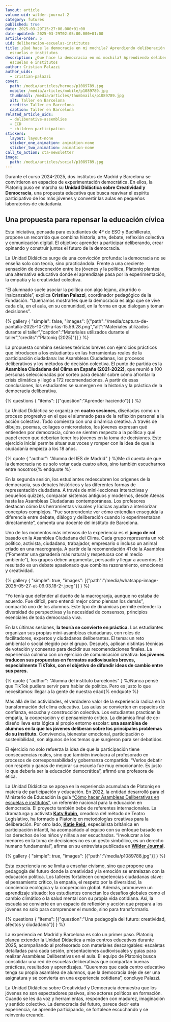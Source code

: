 ```yaml
---
layout: article
volume-uid: wilder-journal-2
category: futures
published: true
date: 2025-03-29T15:27:00.000+01:00
date-updated: 2025-03-29T02:05:00.000+01:00
article-order: 5
uid: deliberacion-escuelas-institutos
title: ¿Qué hace la democracia en mi mochila? Aprendiendo deliberación en
  escuelas e institutos
description: ¿Qué hace la democracia en mi mochila? Aprendiendo deliberación en
  escuelas e institutos
author: Cristian Palazzi
author_uids:
  - cristian-palazzi
cover:
  path: /media/articles/heroes/p1089789.jpg
  mobile: /media/articles/mobile/p1089789.jpg
  thumbnail: /media/articles/thumbnails/p1089789.jpg
  alt: Taller en Barcelona
  credits: Taller en Barcelona
  caption: Taller en Barcelona
related_article_uids:
  - deliberative-assemblies
  - ECD
  - children-participation
stickers:
  layout: layout-none
  sticker_one_animation: animation-none
  sticker_two_animation: animation-none
call_to_action: cta-newsletter
image:
  path: /media/articles/social/p1089789.jpg
---
```

Durante el curso 2024-2025, dos institutos de Madrid y Barcelona se convirtieron en espacios de experimentación democrática. En ellos, la Platoniq puso en marcha su **Unidad Didáctica sobre Creatividad y Democracia**, una propuesta educativa que busca reavivar el espíritu participativo de los más jóvenes y convertir las aulas en pequeños laboratorios de ciudadanía.

## **Una propuesta para repensar la educación cívica**

Esta iniciativa, pensada para estudiantes de 4º de ESO y Bachillerato, propone un recorrido que combina historia, arte, debate, reflexión colectiva y comunicación digital. El objetivo: aprender a participar deliberando, crear opinando y construir juntos el futuro de la democracia.

La Unidad Didáctica surge de una convicción profunda: la democracia no se enseña solo con teoría, sino practicándola. Frente a una creciente sensación de desconexión entre los jóvenes y la política, Platoniq plantea una alternativa educativa donde el aprendizaje pasa por la experimentación, la empatía y la creatividad colectiva.

“El alumnado suele asociar la política con algo lejano, aburrido o inalcanzable”, explica **Cristian Palazzi**, coordinador pedagógico de la Fundación. “Queríamos mostrarles que la democracia es algo que se vive cada día, en el aula, en su comunidad, en la forma en que dialogan y toman decisiones”.

{% gallery { "simple": false, "images": [{"path":"/media/captura-de-pantalla-2025-10-29-a-las-15.59.28.png","alt":"Materiales utilizados durante el taller","caption":"Materiales utilizados durante el taller","credits":"Platoniq (2025)"}] } %}

La propuesta combina sesiones teóricas breves con ejercicios prácticos que introducen a los estudiantes en las herramientas reales de la participación ciudadana: las Asambleas Ciudadanas, los procesos deliberativos y los métodos de decisión colectiva. El punto de partida es la **Asamblea Ciudadana del Clima en España (2021-2022)**, que reunió a 100 personas seleccionadas por sorteo para debatir sobre cómo afrontar la crisis climática y llegó a 172 recomendaciones. A partir de esas conclusiones, los estudiantes se sumergen en la historia y la práctica de la democracia deliberativa.

{% questions { "items": [{"question":"Aprender haciendo"}] } %}

La Unidad Didáctica se organiza en **cuatro sesiones**, diseñadas como un proceso progresivo en el que el alumnado pasa de la reflexión personal a la acción colectiva. Todo comienza con una dinámica creativa. A través de dibujos, poemas, collages o microrelatos, los jóvenes expresan qué entienden por democracia, cómo se sienten respecto a la política y qué papel creen que deberían tener los jóvenes en la toma de decisiones. Este ejercicio inicial permite situar sus voces y romper con la idea de que la ciudadanía empieza a los 18 años.

{% quote { "author": "Alumna del IES de Madrid" } %}Me di cuenta de que la democracia no es solo votar cada cuatro años, sino también escucharnos entre nosotros{% endquote %}

En la segunda sesión, los estudiantes redescubren los orígenes de la democracia, sus debates históricos y las diferentes formas de representación ciudadana. A través de mini-lecciones interactivas y pequeños quizzes, comparan sistemas antiguos y modernos, desde Atenas hasta las Asambleas Ciudadanas contemporáneas. Los profesores destacan cómo las herramientas visuales y lúdicas ayudan a interiorizar conceptos complejos. “Fue sorprendente ver cómo entendían enseguida la diferencia entre debate, diálogo y deliberación cuando lo experimentaban directamente”, comenta una docente del instituto de Barcelona.

Uno de los momentos más intensos de la experiencia es el **juego de rol** basado en la Asamblea Ciudadana del Clima. Cada grupo representa un rol: político, activista, ciudadano, trabajador, empresario o incluso un animal criado en una macrogranja. A partir de la recomendación 41 de la Asamblea (“Fomentar una ganadería más natural y respetuosa con el medio ambiente”), los grupos deben argumentar, persuadir y llegar a acuerdos. El resultado es un debate apasionado que combina razonamiento, emociones y creatividad.

{% gallery { "simple": true, "images": [{"path":"/media/whatsapp-image-2025-05-27-at-09.03.18-2-.jpeg"}] } %}

“Yo tenía que defender al dueño de la macrogranja, aunque no estaba de acuerdo. Fue difícil, pero entendí mejor cómo piensan los demás”, compartió uno de los alumnos. Este tipo de dinámicas permite entender la diversidad de perspectivas y la necesidad de consensos, principios esenciales de toda democracia viva.

En las últimas sesiones, **la teoría se convierte en práctica.** Los estudiantes organizan sus propias mini-asambleas ciudadanas, con roles de facilitadores, expertos y ciudadanos deliberantes. El tema: un reto ambiental o social elegido por el grupo. Después, aplican distintas técnicas de votación y consenso para decidir sus recomendaciones finales. La experiencia culmina con un ejercicio de comunicación creativa: **los jóvenes traducen sus propuestas en formatos audiovisuales breves, especialmente TikToks, con el objetivo de difundir ideas de cambio entre sus pares.**

{% quote { "author": "Alumna del instituto barcelonés" } %}Nunca pensé que TikTok pudiera servir para hablar de política. Pero es justo lo que necesitamos: llegar a la gente de nuestra edad{% endquote %}

Más allá de las actividades, el verdadero valor de la experiencia radica en la transformación del clima educativo. Las aulas se convierten en espacios de confianza, escucha y construcción colectiva. Los estudiantes practican la empatía, la cooperación y el pensamiento crítico. La dinámica final de co-diseño lleva esta lógica al propio entorno escolar: **una asamblea de alumnos en la que los jóvenes deliberan sobre los principales problemas de su instituto.** Convivencia, bienestar emocional, participación o sostenibilidad, son algunos de los temas que surgieron para ser debatidos.

El ejercicio no solo refuerza la idea de que la participación tiene consecuencias reales, sino que también involucra al profesorado en procesos de corresponsabilidad y gobernanza compartida. “Verlos debatir con respeto y ganas de mejorar su escuela fue muy emocionante. Es justo lo que debería ser la educación democrática”, afirmó una profesora de ética.

La Unidad Didáctica se apoya en la experiencia acumulada de Platoniq en materia de participación y educación. En 2022, la entidad desarrolló para el Ministerio de Educación la guía [“Cómo hacer Asambleas Deliberativas en escuelas e institutos”,](https://journal.platoniq.net/es/wilder-journal-2/learnings/deliberative-assemblies/) un referente nacional para la educación en democracia. El proyecto también bebe de referentes internacionales. La dramaturga y activista **[Katy Rubin](https://journal.platoniq.net/es/wilder-journal-2/interviews/katy-rubin/),** creadora del método de Teatro Legislativo, ha formado a Platoniq en metodologías creativas para la deliberación. Por otro lado, **[Katie Reid](https://journal.platoniq.net/es/wilder-journal-2/interviews/children-participation/),** especialista británica en participación infantil, ha acompañado al equipo con su enfoque basado en los derechos de los niños y niñas a ser escuchados. “Involucrar a los menores en la toma de decisiones no es un gesto simbólico, es un derecho humano fundamental”, afirma en su entrevista publicada en **[Wilder Journal](https://journal.platoniq.net/es/wilder-journal-2/).**

{% gallery { "simple": true, "images": [{"path":"/media/p1089788.jpg"}] } %}

Esta experiencia no se limita a enseñar civismo, sino que propone una pedagogía del futuro donde la creatividad y la emoción se entrelazan con la educación política. Los talleres fortalecen competencias ciudadanas clave: el pensamiento crítico, la empatía, el respeto por la diversidad, la conciencia ecológica y la cooperación global. Además, promueven un aprendizaje situado: los estudiantes conectan los desafíos globales como el cambio climático o la salud mental con su propia vida cotidiana. Así, la escuela se convierte en un espacio de reflexión y acción que prepara a los jóvenes no solo para comprender el mundo, sino para transformarlo.

{% questions { "items": [{"question":"Una pedagogía del futuro: creatividad, afectos y ciudadanía"}] } %}

La experiencia en Madrid y Barcelona es solo un primer paso. Platoniq planea extender la Unidad Didáctica a más centros educativos durante 2025, acompañando al profesorado con materiales descargables: escaletas detalladas para cada sesión, presentaciones audiovisuales y guías para realizar Asambleas Deliberativas en el aula. El equipo de Platoniq busca consolidar una red de escuelas deliberativas que compartan buenas prácticas, resultados y aprendizajes. “Queremos que cada centro educativo tenga su propia asamblea de alumnos, que la democracia deje de ser una asignatura y se convierta en una experiencia cotidiana”, concluye Palazzi.

La Unidad Didáctica sobre Creatividad y Democracia demuestra que los jóvenes no son espectadores pasivos, sino actores políticos en formación. Cuando se les da voz y herramientas, responden con madurez, imaginación y sentido colectivo. La democracia del futuro, parece decir esta experiencia, se aprende participando, se fortalece escuchando y se reinventa creando.
